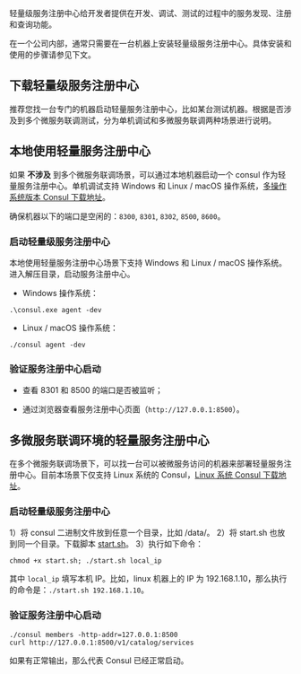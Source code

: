 轻量级服务注册中心给开发者提供在开发、调试、测试的过程中的服务发现、注册和查询功能。

在一个公司内部，通常只需要在一台机器上安装轻量级服务注册中心。具体安装和使用的步骤请参见下文。

## 下载轻量级服务注册中心

推荐您找一台专门的机器启动轻量服务注册中心，比如某台测试机器。根据是否涉及到多个微服务联调测试，分为单机调试和多微服务联调两种场景进行说明。

## 本地使用轻量服务注册中心

如果 **不涉及** 到多个微服务联调场景，可以通过本地机器启动一个 consul 作为轻量服务注册中心。单机调试支持 Windows 和 Linux / macOS 操作系统，[多操作系统版本 Consul 下载地址](https://www.consul.io/downloads.html)。

确保机器以下的端口是空闲的：`8300`, `8301`, `8302`, `8500`, `8600`。 

### 启动轻量级服务注册中心

本地使用轻量服务注册中心场景下支持 Windows 和 Linux / macOS 操作系统。
进入解压目录，启动服务注册中心。

- Windows 操作系统：

```
.\consul.exe agent -dev
```

- Linux / macOS 操作系统： 

```
./consul agent -dev
```

### 验证服务注册中心启动

- 查看 8301 和 8500 的端口是否被监听；

- 通过浏览器查看服务注册中心页面（`http://127.0.0.1:8500`）。


## 多微服务联调环境的轻量服务注册中心

在多个微服务联调场景下，可以找一台可以被微服务访问的机器来部署轻量服务注册中心。目前本场景下仅支持 Linux 系统的 Consul，[Linux 系统 Consul 下载地址](https://releases.hashicorp.com/consul/1.0.0/)。

### 启动轻量级服务注册中心

1）将 consul 二进制文件放到任意一个目录，比如 /data/。
2）将 start.sh 也放到同一个目录。下载脚本 [start.sh](https://main.qcloudimg.com/raw/6d24d47c93b173f962bd874ea598c68b.zip)。
3）执行如下命令：

```
chmod +x start.sh; ./start.sh local_ip
```

其中 `local_ip` 填写本机 IP。比如，linux 机器上的 IP 为 192.168.1.10，那么执行的命令是：`./start.sh 192.168.1.10`。

### 验证服务注册中心启动

```
./consul members -http-addr=127.0.0.1:8500
curl http://127.0.0.1:8500/v1/catalog/services
```
如果有正常输出，那么代表 Consul 已经正常启动。

